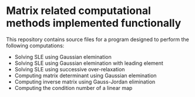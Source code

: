 # Matrix related computational methods implemented functionally
This repository contains source files for a program designed to perform the following computations:<br>
* Solving SLE using Gaussian elemination
* Solving SLE using Gaussian elemination with leading element
* Solving SLE using successive over-relaxation
* Computing matrix determinant using Gaussian elemination
* Computing inverse matrix using Gauss-Jordan elimination
* Computing the condition number of a linear map
